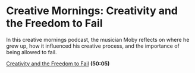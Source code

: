 # Creative Mornings: Creativity and the Freedom to Fail

In this creative mornings podcast, the musician Moby reflects on where he grew up, how it influenced his creative process, and the importance of being allowed to fail.

[Creativity and the Freedom to Fail](https://creativemornings.com/podcast/episodes/moby) **(50:05)**